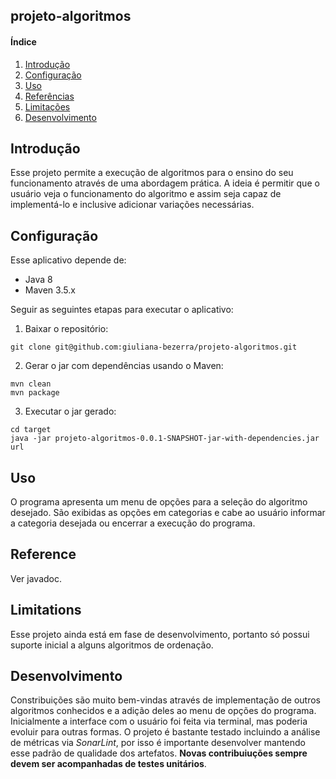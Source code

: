 ## projeto-algoritmos

#### Índice

1. [Introdução](#overview)
2. [Configuração](#setup)
3. [Uso](#usage)
4. [Referências](#reference)
5. [Limitações](#limitations)
6. [Desenvolvimento](#development)

## Introdução

Esse projeto permite a execução de algoritmos para o ensino do seu funcionamento através de uma abordagem prática. A ideia é permitir que o usuário veja o funcionamento do algoritmo e assim seja capaz de implementá-lo e inclusive adicionar variações necessárias.


## Configuração
Esse aplicativo depende de:

- Java 8
- Maven 3.5.x

Seguir as seguintes etapas para executar o aplicativo:

1. Baixar o repositório:
```
git clone git@github.com:giuliana-bezerra/projeto-algoritmos.git
```
2. Gerar o jar com dependências usando o Maven:
```
mvn clean
mvn package
```
3. Executar o jar gerado:
```
cd target
java -jar projeto-algoritmos-0.0.1-SNAPSHOT-jar-with-dependencies.jar url
```

## Uso
O programa apresenta um menu de opções para a seleção do algoritmo desejado. São exibidas as opções em categorias e cabe ao usuário informar a categoria desejada ou encerrar a execução do programa.

## Reference
Ver javadoc.

## Limitations
Esse projeto ainda está em fase de desenvolvimento, portanto só possui suporte inicial a alguns algoritmos de ordenação.

## Desenvolvimento
Constribuições são muito bem-vindas através de implementação de outros algoritmos conhecidos e a adição deles ao menu de opções do programa. Inicialmente a interface com o usuário foi feita via terminal, mas poderia evoluir para outras formas. O projeto é bastante testado incluindo a análise de métricas via *SonarLint*, por isso é importante desenvolver mantendo esse padrão de qualidade dos artefatos. **Novas contribuiuções sempre devem ser acompanhadas de testes unitários**.